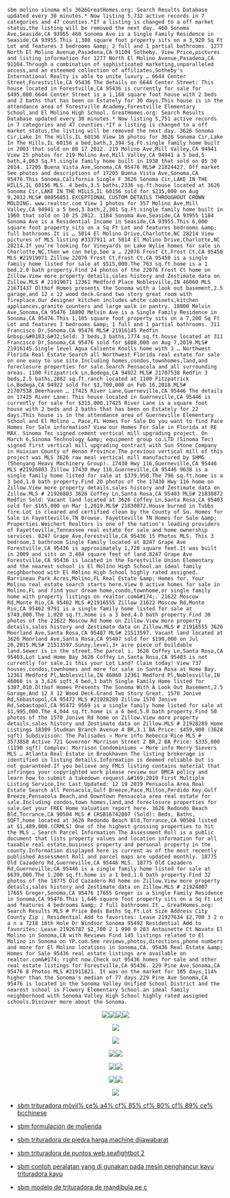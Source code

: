 
```
sbm molino sinoma mls 3626GreatHomes.org: Search Results Database updated every 30 minutes.* Now listing 5,732 active records in 7 categories and 47 counties.*If a listing is changed to a off market status,the listing will be removed the next day. 460 Sonoma Ave,Seaside,CA 93955 460 Sonoma Ave is a Single Family Residence in Seaside,CA 93955.This 1,308 square foot property sits on a 3,920 Sq Ft Lot and features 3 bedrooms &amp; 2 full and 1 partial bathrooms. 1277 North El Molino Avenue,Pasadena,CA 91104 Sotheby. View Price,pictures and listing information for 1277 North El Molino Avenue,Pasadena,CA 91104.Through a combination of sophisticated marketing,unparalleled access,and an esteemed collection of affiliates,Sotheby's International Realty is able to unite luxury … 6644 Center Street,Forestville,CA 95436 The details on 6644 Center Street: This house located in Forestville,CA 95436 is currently for sale for $495,000.6644 Center Street is a 1,168 square foot house with 2 beds and 2 baths that has been on Estately for 30 days.This house is in the attendance area of Forestville Academy,Forestville Elementary School,and El Molino High School. GreatHomes.org: Search Results Database updated every 30 minutes.* Now listing 5,751 active records in 7 categories and 47 counties.*If a listing is changed to a off market status,the listing will be removed the next day. 3626 Sonoma Cir,Lake In The Hills,IL 60156 View 16 photos for 3626 Sonoma Cir,Lake In The Hills,IL 60156 a bed,bath,3,394 Sq.Ft.single family home built in 2003 that sold on 08 17 2012. 219 Molino Ave,Mill Valley,CA 94941 View 25 photos for 219 Molino Ave,Mill Valley,CA 94941 a 5 bed,5 bath,4,063 Sq.Ft.single family home built in 1938 that sold on 05 30 2014. 17205 Buena Vista Ave,Sonoma,CA 95476 MLS# 21824427. Off market See photos and descriptions of 17205 Buena Vista Ave,Sonoma,CA 95476.This Sonoma,California Single F 3626 Sonoma Cir,LAKE IN THE HILLS,IL 60156 MLS. 4 beds,3.5 baths,2336 sq.ft.house located at 3626 Sonoma Cir,LAKE IN THE HILLS,IL 60156 sold for $235,000 on Aug 9,2012.MLS# 08056851.EXCEPTIONAL CUSTOM DETAILS THROUGHOUT CROWN MOLDING. www.realtor.com View 1 photos for 357 Molino Ave,Mill Valley,CA 94941 a 5 bed,3 bath,2,301 Sq.Ft.single family home built in 1960 that sold on 10 25 2012. 1184 Sonoma Ave,Seaside,CA 93955 1184 Sonoma Ave is a Residential Income in Seaside,CA 93955.This 6,000 square foot property sits on a Sq Ft Lot and features bedrooms &amp; full bathrooms.It is … 5014 El Molino Drive,Charlotte,NC 28214 View pictures of MLS listing #3337911 at 5014 El Molino Drive,Charlotte,NC 28214.If you’re looking for Vineyards on Lake Wylie homes for sale in Charlotte,NC,then we can help.See a … 22076 Frost Ct,Frost Ct,CA 95450 MLS #21919071 Zillow 22076 Frost Ct,Frost Ct,CA 95450 is a single family home listed for sale at $515,000.The 763 sq.ft.home is a 1 bed,2.0 bath property.Find 24 photos of the 22076 Frost Ct home on Zillow.View more property details,sales history and Zestimate data on Zillow.MLS # 21919071 12361 Medford Place Noblesville,IN 46060 MLS 21671437 Olthof Homes presents the Sonoma with a look out basement,2.5 garage,and 12 x 12 wood deck.Grand two story great room with fireplace.Our designer kitchen includes white cabinets,kitchen appliances,granite counters and large walk in pantry. 18800 Melvin Ave,Sonoma,CA 95476 18800 Melvin Ave is a Single Family Residence in Sonoma,CA 95476.This 1,105 square foot property sits on a 7,200 Sq Ft Lot and features 3 bedrooms &amp; 1 full and 1 partial bathrooms. 311 Francisco Dr,Sonoma,CA 95476 MLS# 21916145 Redfin &nbsp;&#0183;&#32;Sold: 3 beds,3 baths,1774 sq.ft.house located at 311 Francisco Dr,Sonoma,CA 95476 sold for $808,000 on Aug 7,2019.MLS# 21916145.Single level Agua Caliente Knolls home with 3 … Northwest Florida Real Estate Search all Northwest Florida real estate for sale on one easy to use site.Including homes,condos,townhomes,land,and foreclosure properties for sale.Search Pensacola and all surrounding areas. 1100 Fitzpatrick Ln,Bodega,CA 94922 MLS# 21707538 Redfin 3 beds,2.5 baths,2882 sq.ft.ranch located at 1100 Fitzpatrick Ln,Bodega,CA 94922 sold for $3,700,000 on Feb 16,2018.MLS# 21707538.Deerhaven … 17425 River Lane,Guerneville,CA 95446 The details on 17425 River Lane: This house located in Guerneville,CA 95446 is currently for sale for $315,000.17425 River Lane is a square foot house with 2 beds and 2 baths that has been on Estately for 22 days.This house is in the attendance area of Guerneville Elementary School and El Molino … Pace,FL Homes For Sale Do you want to find Pace Homes For Sale information? View our Homes For Sale in Florida at RE MAX. Sinoma Tec signed cement vertical mill upgrading project. On March 6,Sinoma Technology &amp; equipment group co.LTD (Sinoma Tec) signed first vertical mill upgrading contract with Sun Stone Company in Huixian County of Henan Province.The previous vertical mill of this project was MLS 3626 raw meal vertical mill manufactured by SHMG (Shenyang Heavy Machinery Group). 17430 Hwy 116,Guerneville,CA 95446 MLS #21926803 Zillow 17430 Hwy 116,Guerneville,CA 95446 9638 is a single family home listed for sale at $379,950.The 796 sq.ft.home is a 3 bed,1.0 bath property.Find 20 photos of the 17430 Hwy 116 home on Zillow.View more property details,sales history and Zestimate data on Zillow.MLS # 21926803 3626 Coffey Ln,Santa Rosa,CA 95403 MLS# 21830872 Redfin Sold: Vacant land located at 3626 Coffey Ln,Santa Rosa,CA 95403 sold for $165,000 on Mar 1,2019.MLS# 21830872.House burned in Tubbs fire.Lot is cleared and certified clean by the County of So. Homes for Sale in Fayetteville,TN Browse. Fayetteville TN Homes for Sale &amp; Properties.Weichert Realtors is one of the nation's leading providers of Fayetteville,Tennessee real estate for sale and home ownership services. 8247 Grape Ave,Forestville,CA 95436 15 Photos MLS. This 3 bedroom,3 bathroom Single Family located at 8247 Grape Ave Forestville,CA 95436 is approximately 1,720 square feet.It was built in 2009 and sits on 3,484 square feet of land.8247 Grape Ave Forestville,CA 95436 is located in the Forestville Union Elementary and the nearest school is El Molino High School.an ideal family neighborhood with El Molino High School highly rated assigned. Barrineau Park Acres,Molino,FL Real Estate &amp; Homes for. Your Molino real estate search starts here.View 0 active homes for sale in Molino,FL and find your dream home,condo,townhome,or single family home with property listings on realtor.com&#174;. 21622 Moscow Rd,Monte Rio,CA 95462 MLS #21916555 Zillow 21622 Moscow Rd,Monte Rio,CA 95462 9791 is a single family home listed for sale at $749,000.The 1,020 sq.ft.home is a 3 bed,4.0 bath property.Find 30 photos of the 21622 Moscow Rd home on Zillow.View more property details,sales history and Zestimate data on Zillow.MLS # 21916555 3626 Moorland Ave,Santa Rosa,CA 95407 MLS# 21513597. Vacant land located at 3626 Moorland Ave,Santa Rosa,CA 95407 sold for $190,000 on Jul 20,2015.MLS# 21513597.Sunny,level,3+ acre piece of buildable land.Sewer is in the street.The parcel i. 3626 Coffey Ln,Santa Rosa,CA 95403,Lot Land Home Bay 3626 Coffey Ln,Santa Rosa,CA 95403 is not currently for sale.Is this your Lot Land? Claim today! View 737 houses,condos,townhomes and more for sale in Santa Rosa at Home Bay. 12361 Medford Pl,Noblesville,IN 46060 12361 Medford Pl,Noblesville,IN 46060 is a 3,626 sqft,4 bed,3 bath Single Family Home listed for $387,010.Olthof Homes Presents The Sonoma With A Look Out Basement,2.5 Garage,And 12 X 12 Wood Deck.Grand Two Story Great. 1570 Jonive Rd,Sebastopol,CA 95472 MLS #21928289 Zillow 1570 Jonive Rd,Sebastopol,CA 95472 9569 is a single family home listed for sale at $1,995,000.The 4,044 sq.ft.home is a 6 bed,5.0 bath property.Find 50 photos of the 1570 Jonive Rd home on Zillow.View more property details,sales history and Zestimate data on Zillow.MLS # 21928289 Home Listings 18309 Studman Branch Avenue 4 BR,3.1 BA Price: $459,900 (3628 sqft) Subdivision: The Palisades → More info Rebecca Rice MLS # 3573858 Active 721 Governor Morrison Street 2 BR,2 BA Price: $335,000 (1190 sqft) Complex: Morrison Condominiums → More info Merry Sievers MLS … Atlanta Real Estate in Brookhaven The listing brokerage is identified in listing details.Information is deemed reliable but is not guaranteed.If you believe any FMLS listing contains material that infringes your copyrighted work please review our DMCA policy and learn how to submit a takedown request.&#169;2019 First Multiple Listing Service,Inc Last Updated: 12 19 2019 Pensacola Area Real Estate Search all Pensacola,Gulf Breeze,Pace,Milton,Perdido Key,Gulf Breeze,Pensacola Beach,and Downtown Pensacola area real estate for sale.Including condos,town homes,land,and foreclosure properties for sale.Get your FREE Home Valuation report here. 3626 Redondo Beach Bld,Torrance,CA 90504 MLS # CRSB16742807 (Sold): Beds, Baths, SQFT,home located at 3626 Redondo Beach Bld,Torrance,CA 90504 listed at $1,489,000.(CRMLS) One of the highest grossing properties to hit the MLS … Search Parcel Information The Assessment Roll is a public document that lists property values and location information for all taxable real estate,business property and personal property in the county.Information displayed here is current as of the most recently published Assessment Roll and parcel maps are updated monthly. 18775 Old Cazadero Rd,Guerneville,CA 95446 MLS. 18775 Old Cazadero Rd,Guerneville,CA 95446 is a single family home listed for sale at $639,000.The 1,200 sq.ft.home is a 1 bed,1.0 bath property.Find 32 photos of the 18775 Old Cazadero Rd home on Zillow.View more property details,sales history and Zestimate data on Zillow.MLS # 21924807 17655 Greger,Sonoma,CA 95476 17655 Greger is a Single Family Residence in Sonoma,CA 95476.This 1,646 square foot property sits on a Sq Ft Lot and features 4 bedrooms &amp; 2 full bathrooms.It … GreatHomes.org: Search Results MLS # Price Beds Baths Sq.Ft.Lot Size Address City County Zip ; Residential Add to favorites: Lease 21927634 $2,700 3 2 n a n a 7218 16th Hole Dr Windsor Sonoma 95492 Residential Add to favorites: Lease 21926787 $2,700 2 1 990 0 203 Antoinette Ct Novato El Molino in Sonoma,CA with Reviews Find 145 listings related to El Molino in Sonoma on YP.com.See reviews,photos,directions,phone numbers and more for El Molino locations in Sonoma,CA. 95436 Real Estate &amp; Homes for Sale 95436 real estate listings are available on realtor.com&#174; right now.Check out 95436 homes for sale and other real estate listings for Forestville,CA 95436. 229 Pine Ave,Sonoma,CA 95476 8 Photos MLS #21911821. It was on the market for 165 days,114% higher than the Sonoma's median of 77 days.229 Pine Ave Sonoma,CA 95476 is located in the Sonoma Valley Unified School District and the nearest school is Flowery Elementary School.an ideal family neighborhood with Sonoma Valley High School highly rated assigned schools.Discover more about the Sonoma. 
```

<div align="center">

<a href="https://es-mill.shibang-china.com/github&k=sbm+molino+sinoma+mls+3626"><img src="https://static.shibang-china.com/es/mill/index.jpg"></a><a href="https://es-mill.shibang-china.com/materials.htmlgithub&k=sbm+molino+sinoma+mls+3626"><img src="https://static.shibang-china.com/es/mill/materials.jpg"></a><a href="https://es-mill.shibang-china.com/about.htmlgithub&k=sbm+molino+sinoma+mls+3626"><img src="https://static.shibang-china.com/es/mill/about.jpg"></a><a href="https://es-mill.shibang-china.com/contact.htmlgithub&k=sbm+molino+sinoma+mls+3626"><img src="https://static.shibang-china.com/es/mill/contact.jpg"></a>

<a href="https://es-mill.shibang-china.com/github&k=sbm+molino+sinoma+mls+3626"><img src="https://static.shibang-china.com/es/mill/banner.jpg"></a>

<a href="https://swt.shibang-china.com/github&k=sbm+molino+sinoma+mls+3626"><img src="https://static.shibang-china.com/es/mill/chat.jpg"></a>

<a href="https://es-mill.shibang-china.com/products/vertical-roller-mill.htmlgithub&k=sbm+molino+sinoma+mls+3626"><img src="https://static.shibang-china.com/es/mill/vertical.jpg"></a><a href="https://es-mill.shibang-china.com/products/raymond-mill.htmlgithub&k=sbm+molino+sinoma+mls+3626"><img src="https://static.shibang-china.com/es/mill/raymond.jpg"></a>

<a href="https://es-mill.shibang-china.com/products/ultrafine-grinding-mill.htmlgithub&k=sbm+molino+sinoma+mls+3626"><img src="https://static.shibang-china.com/es/mill/ultrafine.jpg"></a><a href="https://es-mill.shibang-china.com/products/trapezium-grinding-mill.htmlgithub&k=sbm+molino+sinoma+mls+3626"><img src="https://static.shibang-china.com/es/mill/trapezium.jpg"></a>

<a href="https://es-mill.shibang-china.com/products/ball-mill.htmlgithub&k=sbm+molino+sinoma+mls+3626"><img src="https://static.shibang-china.com/es/mill/ball.jpg"></a><a href="https://es-mill.shibang-china.com/products/hammer-mill.htmlgithub&k=sbm+molino+sinoma+mls+3626"><img src="https://static.shibang-china.com/es/mill/hammer.jpg"></a>

<a href="https://swt.shibang-china.com/github&k=sbm+molino+sinoma+mls+3626"><img src="https://static.shibang-china.com/es/mill/case.jpg"></a>

</div>


* [sbm trituradora móvil% ce% a4% cf% 85% cf% 80% cf% 89% ce% bcchinese](sbm%20trituradora%20m%C3%B3vil%25%20ce%25%20a4%25%20cf%25%2085%25%20cf%25%2080%25%20cf%25%2089%25%20ce%25%20bcchinese.md)

* [sbm formulación de molienda](sbm%20formulaci%C3%B3n%20de%20molienda.md)

* [sbm trituradora de piedra harga machine dijawabarat](sbm%20trituradora%20de%20piedra%20harga%20machine%20dijawabarat.md)

* [sbm trituradora de puntos web seafightbot 2](sbm%20trituradora%20de%20puntos%20web%20seafightbot%202.md)

* [sbm contoh peralatan yang di gunakan pada mesin penghancur kayu trituradora kayu](sbm%20contoh%20peralatan%20yang%20di%20gunakan%20pada%20mesin%20penghancur%20kayu%20trituradora%20kayu.md)

* [sbm modelo de trituradora de mandíbula pe c](sbm%20modelo%20de%20trituradora%20de%20mand%C3%ADbula%20pe%20c.md)